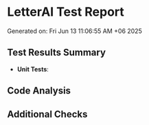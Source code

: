 # LetterAI Test Report

Generated on: Fri Jun 13 11:06:55 AM +06 2025

## Test Results Summary

- **Unit Tests**: 

## Code Analysis


## Additional Checks

